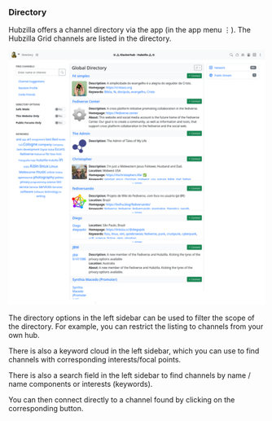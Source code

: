### Directory

Hubzilla offers a channel directory via the app (in the app menu ⋮). The Hubzilla Grid channels are listed in the directory.

![directory](./pic/directory.png)

The directory options in the left sidebar can be used to filter the scope of the directory. For example, you can restrict the listing to channels from your own hub.

There is also a keyword cloud in the left sidebar, which you can use to find channels with corresponding interests/focal points.

There is also a search field in the left sidebar to find channels by name / name components or interests (keywords).

You can then connect directly to a channel found by clicking on the corresponding button.

